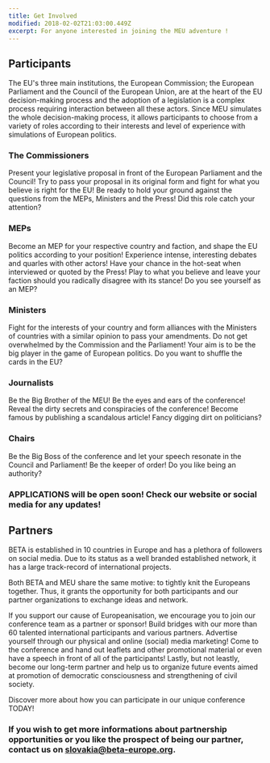 ```yaml
---
title: Get Involved
modified: 2018-02-02T21:03:00.449Z
excerpt: For anyone interested in joining the MEU adventure !
---
```

## Participants

The EU's three main institutions, the European Commission; the European Parliament and the Council of the European Union, are at the heart of the EU decision-making process and the adoption of a legislation is a complex process requiring interaction between all these actors. Since MEU simulates the whole decision-making process, it allows participants to choose from a variety of roles according to their interests and level of experience with simulations of European politics.

### The Commissioners 

Present your legislative proposal in front of the European Parliament and the Council! Try to pass your proposal in its original form and fight for what you believe is right for the EU! Be ready to hold your ground against the questions from the MEPs, Ministers and the Press! Did this role catch your attention? 

### MEPs 

Become an MEP for your respective country and faction, and shape the EU politics according to your position! Experience intense, interesting debates and quarles with other actors! Have your chance in the hot-seat when interviewed or quoted by the Press! Play to what you believe and leave your faction should you radically disagree with its stance! Do you see yourself as an MEP? 

### Ministers 

Fight for the interests of your country and form alliances with the Ministers of countries with a similar opinion to pass your amendments. Do not get overwhelmed by the Commission and the Parliament! Your aim is to be the big player in the game of European politics. Do you want to shuffle the cards in the EU? 

### Journalists 

Be the Big Brother of the MEU! Be the eyes and ears of the conference! Reveal the dirty secrets and conspiracies of the conference! Become famous by publishing a scandalous article! Fancy digging dirt on politicians? 

### Chairs 

Be the Big Boss of the conference and let your speech resonate in the Council and Parliament! Be the keeper of order! Do you like being an authority? 

### APPLICATIONS will be open soon! Check our website or social media for any updates!



## Partners

BETA is established in 10 countries in Europe and has a plethora of followers on social media. Due to its status as a well branded established network, it has a large track-record of international projects.

Both BETA and MEU share the same motive: to tightly knit the Europeans together. Thus, it grants the opportunity for both participants and our partner organizations to exchange ideas and network. 

If you support our cause of Europeanisation, we encourage you to join our conference team as a partner or sponsor! Build bridges with our more than 60 talented international participants and various partners. Advertise yourself through our physical and online (social) media marketing! Come to the conference and hand out leaflets and other promotional material or even have a speech in front of all of the participants! 
Lastly, but not leastly, become our long-term partner and help us to organize future events aimed at promotion of democratic consciousness and strengthening of civil society. 

Discover more about how you can participate in our unique conference TODAY!

### If you wish to get more informations about partnership opportunities or you like the prospect of being our partner, contact us on slovakia@beta-europe.org.
